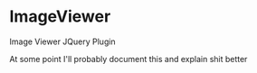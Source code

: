 ImageViewer
===========

Image Viewer JQuery Plugin

At some point I'll probably document this and explain shit better

